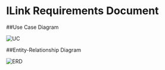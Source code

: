 # ILink Requirements Document

##Use Case Diagram

![UC](https://raw.githubusercontent.com/HermanZzz/ILinkProj/master/doc/img/ERD.png?token=AHtjor3C3XYisCdidky2lCTelSZpCXBHks5XRvgxwA%3D%3D)

##Entity-Relationship Diagram

![ERD](https://raw.githubusercontent.com/HermanZzz/ILinkProj/master/doc/img/ERD.png?token=AHtjovwcgQumX2qecnf_mEnM1u3Tf6TDks5XRvgfwA%3D%3D)

